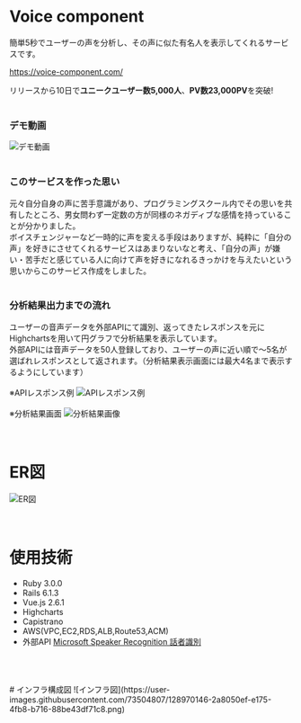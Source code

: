 # Voice component
簡単5秒でユーザーの声を分析し、その声に似た有名人を表示してくれるサービスです。

https://voice-component.com/

リリースから10日で**ユニークユーザー数5,000人**、**PV数23,000PV**を突破!
<br>
<br>
### デモ動画
![デモ動画](https://user-images.githubusercontent.com/73504807/128833789-9ea077bb-71ae-451e-821e-46383a3024f7.gif)
<br>
<br>
### このサービスを作った思い
元々自分自身の声に苦手意識があり、プログラミングスクール内でその思いを共有したところ、男女問わず一定数の方が同様のネガディブな感情を持っていることが分かりました。<br>
ボイスチェンジャーなど一時的に声を変える手段はありますが、純粋に「自分の声」を好きにさせてくれるサービスはあまりないなと考え、「自分の声」が嫌い・苦手だと感じている人に向けて声を好きになれるきっかけを与えたいという思いからこのサービス作成をしました。
<br>
<br>
### 分析結果出力までの流れ
ユーザーの音声データを外部APIにて識別、返ってきたレスポンスを元にHighchartsを用いて円グラフで分析結果を表示しています。<br>
外部APIには音声データを50人登録しており、ユーザーの声に近い順で〜5名が選ばれレスポンスとして返されます。（分析結果表示画面には最大4名まで表示するようにしています）
<br>
<br>
※APIレスポンス例
![APIレスポンス例](https://user-images.githubusercontent.com/73504807/128974602-82e9fd06-605f-466a-b4c5-625c719cc7da.png)
<br>
<br>
※分析結果画面
![分析結果画像](https://user-images.githubusercontent.com/73504807/126440099-cfdb212a-fa5d-4528-9f8d-6b3e9c9cba3f.png)
<br>
<br>
<br>
# ER図
![ER図](https://user-images.githubusercontent.com/73504807/126449664-8a62aa5f-1716-4928-8077-3d3fe5aeb010.png)
<br>
<br>
<br>
# 使用技術
- Ruby 3.0.0
- Rails 6.1.3
- Vue.js 2.6.1
- Highcharts
- Capistrano
- AWS(VPC,EC2,RDS,ALB,Route53,ACM)
- 外部API [Microsoft Speaker Recognition 話者識別](https://docs.microsoft.com/ja-jp/azure/cognitive-services/speech-service/speaker-recognition-overview#speaker-identification)
<br>
<br>
<br>
# インフラ構成図
![インフラ図](https://user-images.githubusercontent.com/73504807/128970146-2a8050ef-e175-4fb8-b716-88be43df71c8.png)

